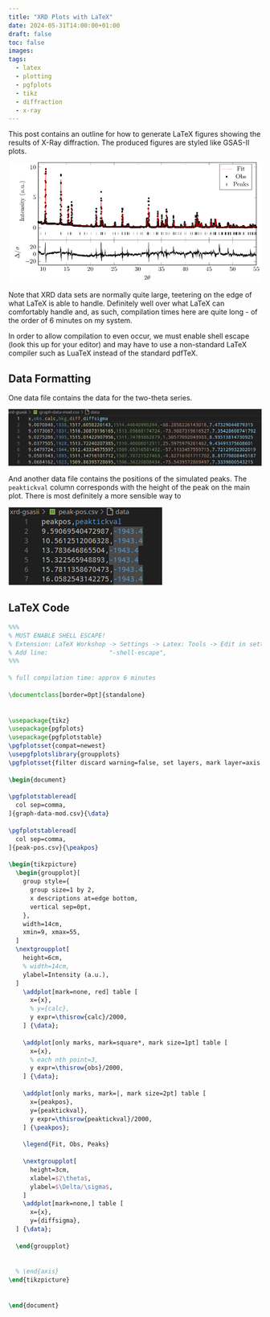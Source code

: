```yaml
---
title: "XRD Plots with LaTeX"
date: 2024-05-31T14:00:00+01:00
draft: false
toc: false
images:
tags:
  - latex
  - plotting
  - pgfplots
  - tikz
  - diffraction
  - x-ray
---
```


This post contains an outline for how to generate LaTeX figures showing the results of X-Ray diffraction. The produced figures are styled like GSAS-II plots.

![Final plot](final-plot.png)

Note that XRD data sets are normally quite large, teetering on the edge of what LaTeX is able to handle. Definitely well over what LaTeX can comfortably handle and, as such, compilation times here are quite long - of the order of 6 minutes on my system.

In order to allow compilation to even occur, we must enable shell escape (look this up for your editor) and may have to use a non-standard LaTeX compiler such as LuaTeX instead of the standard pdfTeX.

## Data Formatting

One data file contains the data for the two-theta series.

![Header for two-theta series data.](data-two-theta.png)

And another data file contains the positions of the simulated peaks. The `peaktickval` column corresponds with the height of the peak on the main plot. There is most definitely a more sensible way to

![Header for peak position data.](data-peaks.png)


## LaTeX Code

```tex
%%%
% MUST ENABLE SHELL ESCAPE!
% Extension: LaTeX Workshop -> Settings -> Latex: Tools -> Edit in settings.json ->
% Add line:                 "-shell-escape",
%%%

% full compilation time: approx 6 minutes

\documentclass[border=0pt]{standalone}


\usepackage{tikz}
\usepackage{pgfplots}
\usepackage{pgfplotstable}
\pgfplotsset{compat=newest}
\usepgfplotslibrary{groupplots}
\pgfplotsset{filter discard warning=false, set layers, mark layer=axis tick labels}

\begin{document}

\pgfplotstableread[
  col sep=comma,
]{graph-data-mod.csv}{\data}

\pgfplotstableread[
  col sep=comma,
]{peak-pos.csv}{\peakpos}

\begin{tikzpicture}
  \begin{groupplot}[
    group style={
      group size=1 by 2,
      x descriptions at=edge bottom,
      vertical sep=0pt,
    },
    width=14cm,
    xmin=9, xmax=55,
  ]
  \nextgroupplot[
    height=6cm,
    % width=14cm,
    ylabel=Intensity (a.u.),
  ]
    \addplot[mark=none, red] table [
      x={x},
      % y={calc},
      y expr=\thisrow{calc}/2000,
    ] {\data};

    \addplot[only marks, mark=square*, mark size=1pt] table [
      x={x},
      % each nth point=3,
      y expr=\thisrow{obs}/2000,
    ] {\data};

    \addplot[only marks, mark=|, mark size=2pt] table [
      x={peakpos},
      y={peaktickval},
      y expr=\thisrow{peaktickval}/2000,
    ] {\peakpos};

    \legend{Fit, Obs, Peaks}

    \nextgroupplot[
      height=3cm,
      xlabel=$2\theta$,
      ylabel=$\Delta/\sigma$,
    ]
    \addplot[mark=none,] table [
      x={x},
      y={diffsigma},
  ] {\data};

  \end{groupplot}


  % \end{axis}
\end{tikzpicture}


\end{document}
```